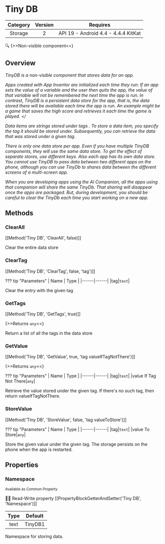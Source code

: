 # Tiny DB

| Category | Version | Requires |
|:--------:|:-------:|:--------:|
|Storage|2|API 19 - Android 4.4 - 4.4.4 KitKat|

:mag: {>>Non-visible component<<}

## Overview

_TinyDB is a non-visible component that stores data for an app. <p> Apps created with App Inventor are initialized each time they run: If an app sets the value of a variable and the user then quits the app, the value of that variable will not be remembered the next time the app is run. In contrast, TinyDB is a <em> persistent </em> data store for the app, that is, the data stored there will be available each time the app is run. An example might be a game that saves the high score and retrieves it each time the game is played. </<p> <p> Data items are strings stored under <em>tags</em> . To store a data item, you specify the tag it should be stored under.  Subsequently, you can retrieve the data that was stored under a given tag. </p><p> There is only one data store per app. Even if you have multiple TinyDB components, they will use the same data store. To get the effect of separate stores, use different keys. Also each app has its own data store. You cannot use TinyDB to pass data between two different apps on the phone, although you <em>can</em> use TinyDb to shares data between the different screens of a multi-screen app. </p> <p>When you are developing apps using the AI Companion, all the apps using that companion will share the same TinyDb.  That sharing will disappear once the apps are packaged.  But, during development, you should be careful to clear the TinyDb each time you start working on a new app.</p>_

## Methods

### ClearAll

[[Method('Tiny DB', 'ClearAll', false)]]

Clear the entire data store

### ClearTag

[[Method('Tiny DB', 'ClearTag', false, 'tag')]]

??? tip "Parameters"
    | Name | Type |
    |------|------|
    |tag|`text`|


Clear the entry with the given tag

### GetTags

[[Method('Tiny DB', 'GetTags', true)]]

{>>Returns `any`<<}

Return a list of all the tags in the data store

### GetValue

[[Method('Tiny DB', 'GetValue', true, 'tag valueIfTagNotThere')]]

{>>Returns `any`<<}

??? tip "Parameters"
    | Name | Type |
    |------|------|
    |tag|`text`|
    |value If Tag Not There|`any`|


Retrieve the value stored under the given tag.  If there's no such tag, then return valueIfTagNotThere.

### StoreValue

[[Method('Tiny DB', 'StoreValue', false, 'tag valueToStore')]]

??? tip "Parameters"
    | Name | Type |
    |------|------|
    |tag|`text`|
    |value To Store|`any`|


Store the given value under the given tag.  The storage persists on the
 phone when the app is restarted.

## Properties

### Namespace

<small>Available as Common Property</small>

:eyes::pencil: Read-Write property
[[PropertyBlockGetterAndSetter('Tiny DB', 'Namespace')]]

| Type | Default |
|:----:|:-------:|
|text|TinyDB1|

Namespace for storing data.